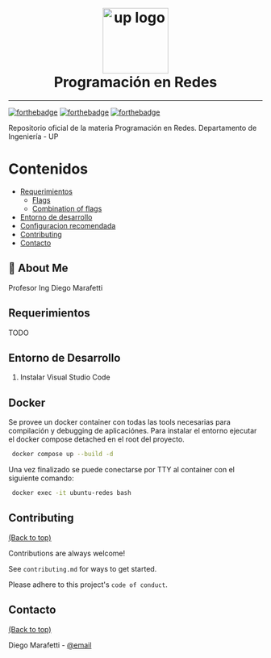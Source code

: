 <h1 align="center">
  <br>
  <a href="https://www.palermo.edu"><img src="https://www.palermo.edu/images/header/logo@2x.png" alt="up logo" width="130"></a>
  <br>
  Programación en Redes 
</h1>
<hr/>

[![forthebadge](https://forthebadge.com/images/badges/docker-container.svg)](https://forthebadge.com)
[![forthebadge](https://forthebadge.com/images/badges/made-with-c.svg)](https://forthebadge.com)
[![forthebadge](http://forthebadge.com/images/badges/built-with-love.svg)](http://forthebadge.com)


Repositorio oficial de la materia Programación en Redes. Departamento de Ingeniería - UP  


# Contenidos

- [Requerimientos](#Requerimientos)
  - [Flags](#flags)
  - [Combination of flags](#combination-of-flags)
- [Entorno de desarrollo](#installation)
- [Configuracion recomendada](#recommended-configurations)
- [Contributing](#contributing)
- [Contacto](#contacto)

## 🚀 About Me

Profesor Ing Diego Marafetti


## Requerimientos


TODO


## Entorno de Desarrollo


1. Instalar Visual Studio Code


## Docker

Se provee un docker container con todas las tools necesarias para compilación y debugging de aplicaciónes. Para instalar el entorno ejecutar el docker compose detached en el root del proyecto. 

```bash
 docker compose up --build -d
```

Una vez finalizado se puede conectarse por TTY al container con el siguiente comando:

```bash
 docker exec -it ubuntu-redes bash
```



## Contributing

[(Back to top)](#contenidos)

Contributions are always welcome!

See `contributing.md` for ways to get started.

Please adhere to this project's `code of conduct`.




## Contacto

[(Back to top)](#contenidos)

Diego Marafetti - [@email](mailto:dmaraf@palermo.edu)
